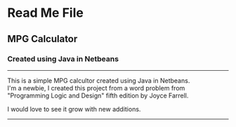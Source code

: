 # Read Me File

## MPG Calculator

### Created using Java in Netbeans

---

This is a simple MPG calcultor created using Java in Netbeans.  
I'm a newbie, I created this project from a word problem from  
"Programming Logic and Design" fifth edition by Joyce Farrell.

I would love to see it grow with new additions. 

---
